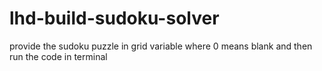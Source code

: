# lhd-build-sudoku-solver
provide the sudoku puzzle in grid variable where 0 means blank and then run the code in terminal
